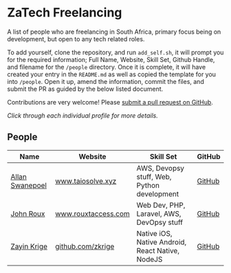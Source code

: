 # ZaTech Freelancing

A list of people who are freelancing in South Africa, primary focus being on development, but open to any tech related roles.


To add yourself, clone the repository, and run `add_self.sh`, it will prompt you for the required information; Full Name, Website, Skill Set, Github Handle, and filename for the `/people` directory.  Once it is complete, it will have created your entry in the `README.md` as well as copied the template for you into `/people`. Open it up, amend the information, commit the files, and submit the PR as guided by the below listed document.


Contributions are very welcome! Please
[submit a pull request on GitHub](/CONTRIBUTING.md).

_Click through each individual profile for more details._


## People

Name | Website | Skill Set | GitHub
------------ | ------- | ------- | -------
[Allan Swanepoel](/people/allansw.md) | www.taiosolve.xyz | AWS, Devopsy stuff, Web, Python development | [GitHub](https://github.com/allanice001)
[John Roux](/people/johnroux.md) | www.rouxtaccess.com | Web Dev, PHP, Laravel, AWS, DevOpsy stuff | [GitHub](https://github.com/Vulcanit3)
[Zayin Krige](/people/zayinkrige.md) | [github.com/zkrige](http://github.com/zkrige) | Native iOS, Native Android, React Native, NodeJS | [GitHub](https://github.com/zkrige)

